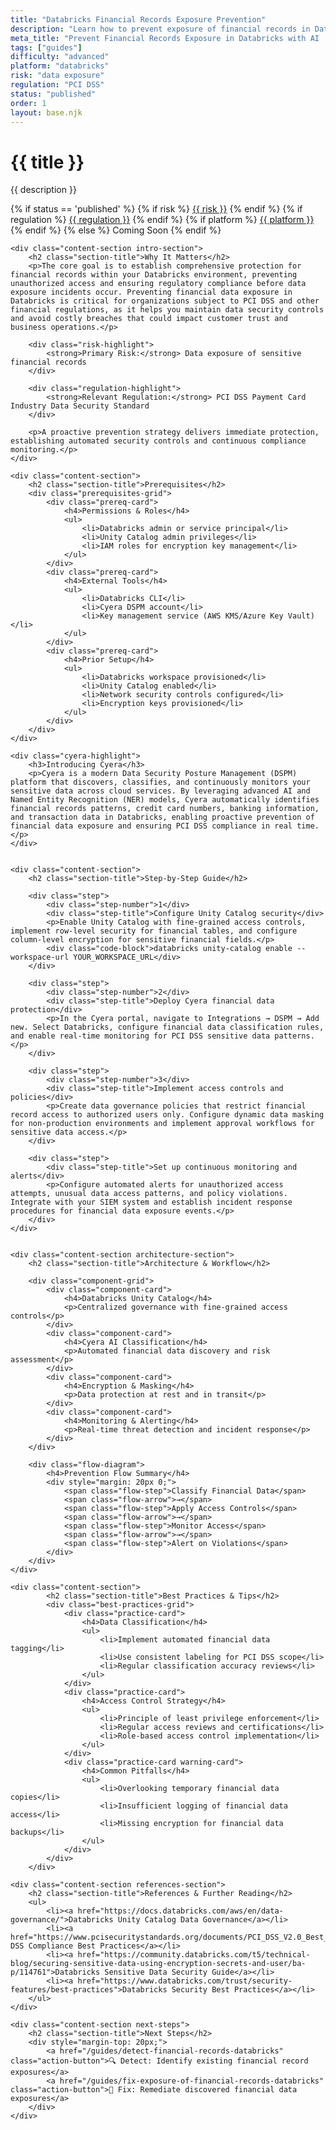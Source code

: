 ```yaml
---
title: "Databricks Financial Records Exposure Prevention"
description: "Learn how to prevent exposure of financial records in Databricks environments. Follow step-by-step guidance for PCI DSS compliance."
meta_title: "Prevent Financial Records Exposure in Databricks with AI | DSPM Guide"
tags: ["guides"]
difficulty: "advanced"
platform: "databricks"
risk: "data exposure"
regulation: "PCI DSS"
status: "published"
order: 1
layout: base.njk
---
```


<div class="container">
    <div class="header">
        <h1>{{ title }}</h1>
        <p>{{ description }}</p>
        <div class="guide-tags-container">
			<div class="guide-tags-wrapper">
		    {% if status == 'published' %}
		        {% if risk %}
		        <a href="/risk/{{ risk | downcase | replace: ' ', '-' }}/" class="guide-tag risk">{{ risk }}</a>
		        {% endif %}
		        {% if regulation %}
		        <a href="/regulation/{{ regulation | downcase | replace: ' ', '-' }}/" class="guide-tag regulation">{{ regulation }}</a>
		        {% endif %}
		        {% if platform %}
		        <a href="/platforms/{{ platform | downcase | replace: ' ', '-' }}/" class="guide-tag platform">{{ platform }}</a>
		        {% endif %}
		    {% else %}
		        <span class="guide-tag coming-soon">Coming Soon</span>
		    {% endif %}
		</div>
		</div>
    </div>

    <div class="content-section intro-section">
        <h2 class="section-title">Why It Matters</h2>
        <p>The core goal is to establish comprehensive protection for financial records within your Databricks environment, preventing unauthorized access and ensuring regulatory compliance before data exposure incidents occur. Preventing financial data exposure in Databricks is critical for organizations subject to PCI DSS and other financial regulations, as it helps you maintain data security controls and avoid costly breaches that could impact customer trust and business operations.</p>
        
        <div class="risk-highlight">
            <strong>Primary Risk:</strong> Data exposure of sensitive financial records
        </div>
        
        <div class="regulation-highlight">
            <strong>Relevant Regulation:</strong> PCI DSS Payment Card Industry Data Security Standard
        </div>
        
        <p>A proactive prevention strategy delivers immediate protection, establishing automated security controls and continuous compliance monitoring.</p>
    </div>

    <div class="content-section">
        <h2 class="section-title">Prerequisites</h2>
        <div class="prerequisites-grid">
            <div class="prereq-card">
                <h4>Permissions & Roles</h4>
                <ul>
                    <li>Databricks admin or service principal</li>
                    <li>Unity Catalog admin privileges</li>
                    <li>IAM roles for encryption key management</li>
                </ul>
            </div>
            <div class="prereq-card">
                <h4>External Tools</h4>
                <ul>
                    <li>Databricks CLI</li>
                    <li>Cyera DSPM account</li>
                    <li>Key management service (AWS KMS/Azure Key Vault)</li>
                </ul>
            </div>
            <div class="prereq-card">
                <h4>Prior Setup</h4>
                <ul>
                    <li>Databricks workspace provisioned</li>
                    <li>Unity Catalog enabled</li>
                    <li>Network security controls configured</li>
                    <li>Encryption keys provisioned</li>
                </ul>
            </div>
        </div>
    </div>
	
    <div class="cyera-highlight">
        <h3>Introducing Cyera</h3>
        <p>Cyera is a modern Data Security Posture Management (DSPM) platform that discovers, classifies, and continuously monitors your sensitive data across cloud services. By leveraging advanced AI and Named Entity Recognition (NER) models, Cyera automatically identifies financial records patterns, credit card numbers, banking information, and transaction data in Databricks, enabling proactive prevention of financial data exposure and ensuring PCI DSS compliance in real time.</p>
    </div>
	

    <div class="content-section">
        <h2 class="section-title">Step-by-Step Guide</h2>
        
        <div class="step">
            <div class="step-number">1</div>
            <div class="step-title">Configure Unity Catalog security</div>
            <p>Enable Unity Catalog with fine-grained access controls, implement row-level security for financial tables, and configure column-level encryption for sensitive financial fields.</p>
            <div class="code-block">databricks unity-catalog enable --workspace-url YOUR_WORKSPACE_URL</div>
        </div>

        <div class="step">
            <div class="step-number">2</div>
            <div class="step-title">Deploy Cyera financial data protection</div>
            <p>In the Cyera portal, navigate to Integrations → DSPM → Add new. Select Databricks, configure financial data classification rules, and enable real-time monitoring for PCI DSS sensitive data patterns.</p>
        </div>

        <div class="step">
            <div class="step-number">3</div>
            <div class="step-title">Implement access controls and policies</div>
            <p>Create data governance policies that restrict financial record access to authorized users only. Configure dynamic data masking for non-production environments and implement approval workflows for sensitive data access.</p>
        </div>

        <div class="step">
            <div class="step-title">Set up continuous monitoring and alerts</div>
            <p>Configure automated alerts for unauthorized access attempts, unusual data access patterns, and policy violations. Integrate with your SIEM system and establish incident response procedures for financial data exposure events.</p>
        </div>
    </div>


    <div class="content-section architecture-section">
        <h2 class="section-title">Architecture & Workflow</h2>
        
        <div class="component-grid">
            <div class="component-card">
                <h4>Databricks Unity Catalog</h4>
                <p>Centralized governance with fine-grained access controls</p>
            </div>
            <div class="component-card">
                <h4>Cyera AI Classification</h4>
                <p>Automated financial data discovery and risk assessment</p>
            </div>
            <div class="component-card">
                <h4>Encryption & Masking</h4>
                <p>Data protection at rest and in transit</p>
            </div>
            <div class="component-card">
                <h4>Monitoring & Alerting</h4>
                <p>Real-time threat detection and incident response</p>
            </div>
        </div>

        <div class="flow-diagram">
            <h4>Prevention Flow Summary</h4>
            <div style="margin: 20px 0;">
                <span class="flow-step">Classify Financial Data</span>
                <span class="flow-arrow">→</span>
                <span class="flow-step">Apply Access Controls</span>
                <span class="flow-arrow">→</span>
                <span class="flow-step">Monitor Access</span>
                <span class="flow-arrow">→</span>
                <span class="flow-step">Alert on Violations</span>
            </div>
        </div>
    </div>

	<div class="content-section">
	        <h2 class="section-title">Best Practices & Tips</h2>
	        <div class="best-practices-grid">
	            <div class="practice-card">
	                <h4>Data Classification</h4>
	                <ul>
	                    <li>Implement automated financial data tagging</li>
	                    <li>Use consistent labeling for PCI DSS scope</li>
	                    <li>Regular classification accuracy reviews</li>
	                </ul>
	            </div>
	            <div class="practice-card">
	                <h4>Access Control Strategy</h4>
	                <ul>
	                    <li>Principle of least privilege enforcement</li>
	                    <li>Regular access reviews and certifications</li>
	                    <li>Role-based access control implementation</li>
	                </ul>
	            </div>
	            <div class="practice-card warning-card">
	                <h4>Common Pitfalls</h4>
	                <ul>
	                    <li>Overlooking temporary financial data copies</li>
	                    <li>Insufficient logging of financial data access</li>
	                    <li>Missing encryption for financial data backups</li>
	                </ul>
	            </div>
	        </div>
	    </div>

    <div class="content-section references-section">
        <h2 class="section-title">References & Further Reading</h2>
        <ul>
            <li><a href="https://docs.databricks.com/aws/en/data-governance/">Databricks Unity Catalog Data Governance</a></li>
            <li><a href="https://www.pcisecuritystandards.org/documents/PCI_DSS_V2.0_Best_Practices_for_Maintaining_PCI_DSS_Compliance.pdf">PCI DSS Compliance Best Practices</a></li>
            <li><a href="https://community.databricks.com/t5/technical-blog/securing-sensitive-data-using-encryption-secrets-and-user/ba-p/114761">Databricks Sensitive Data Security Guide</a></li>
            <li><a href="https://www.databricks.com/trust/security-features/best-practices">Databricks Security Best Practices</a></li>
        </ul>
    </div>

    <div class="content-section next-steps">
        <h2 class="section-title">Next Steps</h2>
        <div style="margin-top: 20px;">
            <a href="/guides/detect-financial-records-databricks" class="action-button">🔍 Detect: Identify existing financial record exposures</a>
            <a href="/guides/fix-exposure-of-financial-records-databricks" class="action-button">🔧 Fix: Remediate discovered financial data exposures</a>
        </div>
    </div>
</div>